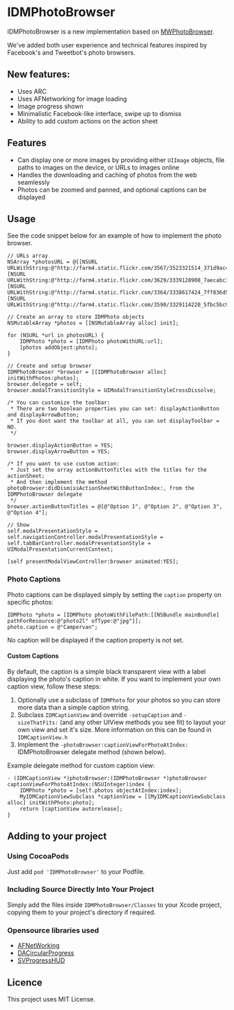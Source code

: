 # IDMPhotoBrowser

IDMPhotoBrowser is a new implementation based on [MWPhotoBrowser](https://github.com/mwaterfall/MWPhotoBrowser).

We've added both user experience and technical features inspired by Facebook's and Tweetbot's photo browsers.

## New features:
- Uses ARC
- Uses AFNetworking for image loading
- Image progress shown
- Minimalistic Facebook-like interface, swipe up to dismiss
- Ability to add custom actions on the action sheet

## Features

- Can display one or more images by providing either `UIImage` objects, file paths to images on the device, or URLs to images online
- Handles the downloading and caching of photos from the web seamlessly
- Photos can be zoomed and panned, and optional captions can be displayed

## Usage

See the code snippet below for an example of how to implement the photo browser.

    // URLs array
    NSArray *photosURL = @[[NSURL URLWithString:@"http://farm4.static.flickr.com/3567/3523321514_371d9ac42f_b.jpg"], [NSURL URLWithString:@"http://farm4.static.flickr.com/3629/3339128908_7aecabc34b_b.jpg"], [NSURL URLWithString:@"http://farm4.static.flickr.com/3364/3338617424_7ff836d55f_b.jpg"], [NSURL URLWithString:@"http://farm4.static.flickr.com/3590/3329114220_5fbc5bc92b_b.jpg"]];
    
    // Create an array to store IDMPhoto objects
    NSMutableArray *photos = [[NSMutableArray alloc] init];
    
    for (NSURL *url in photosURL) {
    	IDMPhoto *photo = [IDMPhoto photoWithURL:url];
    	[photos addObject:photo];
    }
    
    // Create and setup browser
    IDMPhotoBrowser *browser = [[IDMPhotoBrowser alloc] initWithPhotos:photos];
    browser.delegate = self;
    browser.modalTransitionStyle = UIModalTransitionStyleCrossDissolve;
    
    /* You can customize the toolbar:
     * There are two boolean properties you can set: displayActionButton and displayArrowButton;
     * If you dont want the toolbar at all, you can set displayToolbar = NO.
     */
     
    browser.displayActionButton = YES;
	browser.displayArrowButton = YES;
    
    /* If you want to use custom action:
     * Just set the array actionButtonTitles with the titles for the actionSheet;
     * And then implement the method photoBrowser:didDismissActionSheetWithButtonIndex:, from the IDMPhotoBrowser delegate
     */
    browser.actionButtonTitles = @[@"Option 1", @"Option 2", @"Option 3", @"Option 4"];
    
    // Show
    self.modalPresentationStyle = self.navigationController.modalPresentationStyle = self.tabBarController.modalPresentationStyle = UIModalPresentationCurrentContext;
    
    [self presentModalViewController:browser animated:YES];


### Photo Captions

Photo captions can be displayed simply by setting the `caption` property on specific photos:

    IDMPhoto *photo = [IDMPhoto photoWithFilePath:[[NSBundle mainBundle] pathForResource:@"photo2l" ofType:@"jpg"]];
    photo.caption = @"Campervan";

No caption will be displayed if the caption property is not set.

#### Custom Captions

By default, the caption is a simple black transparent view with a label displaying the photo's caption in white. If you want to implement your own caption view, follow these steps:

1. Optionally use a subclass of `IDMPhoto` for your photos so you can store more data than a simple caption string.
2. Subclass `IDMCaptionView` and override `-setupCaption` and `-sizeThatFits:` (and any other UIView methods you see fit) to layout your own view and set it's size. More information on this can be found in `IDMCaptionView.h`
3. Implement the `-photoBrowser:captionViewForPhotoAtIndex:` IDMPhotoBrowser delegate method (shown below).

Example delegate method for custom caption view:

    - (IDMCaptionView *)photoBrowser:(IDMPhotoBrowser *)photoBrowser captionViewForPhotoAtIndex:(NSUInteger)index {
        IDMPhoto *photo = [self.photos objectAtIndex:index];
        MyIDMCaptionViewSubclass *captionView = [[MyIDMCaptionViewSubclass alloc] initWithPhoto:photo];
        return [captionView autorelease];
    }


## Adding to your project

### Using CocoaPods

Just add `pod 'IDMPhotoBrowser'` to your Podfile.

### Including Source Directly Into Your Project

Simply add the files inside `IDMPhotoBrowser/Classes` to your Xcode project, copying them to your project's directory if required.

### Opensource libraries used

- [AFNetWorking](https://github.com/AFNetworking/AFNetworking)
- [DACircularProgress](https://github.com/danielamitay/DACircularProgress)
- [SVProgressHUD](https://github.com/samvermette/SVProgressHUD)

## Licence

This project uses MIT License.
